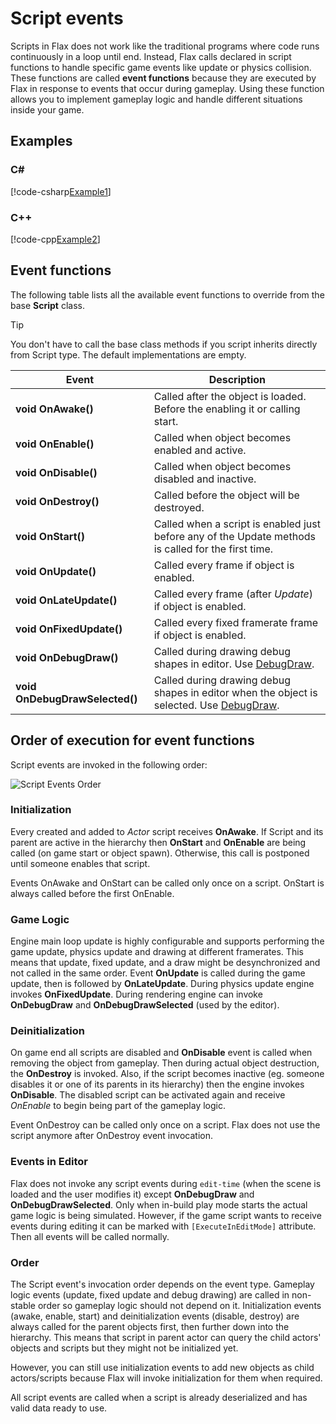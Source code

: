 # Script events

Scripts in Flax does not work like the traditional programs where code runs continuously in a loop until end.
Instead, Flax calls declared in script functions to handle specific game events like update or physics collision.
These functions are called **event functions** because they are executed by Flax in response to events that occur during gameplay. Using these function allows you to implement gameplay logic and handle different situations inside your game.

## Examples

### C#
[!code-csharp[Example1](code-examples/events.cs)]

### C++
[!code-cpp[Example2](code-examples/events.h)]

## Event functions

The following table lists all the available event functions to override from the base **Script** class.

> [!TIP]
> You don't have to call the base class methods if you script inherits directly from Script type. The default implementations are empty.

| Event | Description |
|--------|--------|
| **void OnAwake()** | Called after the object is loaded. Before the enabling it or calling start. |
| **void OnEnable()** | Called when object becomes enabled and active. |
| **void OnDisable()** | Called when object becomes disabled and inactive. |
| **void OnDestroy()** | Called before the object will be destroyed. |
| **void OnStart()** | Called when a script is enabled just before any of the Update methods is called for the first time. |
| **void OnUpdate()** | Called every frame if object is enabled. |
| **void OnLateUpdate()** | Called every frame (after *Update*) if object is enabled. |
| **void OnFixedUpdate()** | Called every fixed framerate frame if object is enabled. |
| **void OnDebugDraw()** | Called during drawing debug shapes in editor. Use [DebugDraw](https://docs.flaxengine.com/api/FlaxEngine.DebugDraw.html). |
| **void OnDebugDrawSelected()** | Called during drawing debug shapes in editor when the object is selected. Use [DebugDraw](https://docs.flaxengine.com/api/FlaxEngine.DebugDraw.html). |

## Order of execution for event functions

Script events are invoked in the following order:

![Script Events Order](media/script-events.png)

### Initialization

Every created and added to *Actor* script receives **OnAwake**. If Script and its parent are active in the hierarchy then **OnStart** and **OnEnable** are being called (on game start or object spawn). Otherwise, this call is postponed until someone enables that script.

Events OnAwake and OnStart can be called only once on a script. OnStart is always called before the first OnEnable.

### Game Logic

Engine main loop update is highly configurable and supports performing the game update, physics update and drawing at different framerates. This means that update, fixed update, and a draw might be desynchronized and not called in the same order. Event **OnUpdate** is called during the game update, then is followed by **OnLateUpdate**. During physics update engine invokes **OnFixedUpdate**. During rendering engine can invoke **OnDebugDraw** and **OnDebugDrawSelected** (used by the editor).

### Deinitialization

On game end all scripts are disabled and **OnDisable** event is called when removing the object from gameplay. Then during actual object destruction, the **OnDestroy** is invoked. Also, if the script becomes inactive (eg. someone disables it or one of its parents in its hierarchy) then the engine invokes **OnDisable**. The disabled script can be activated again and receive *OnEnable* to begin being part of the gameplay logic.

Event OnDestroy can be called only once on a script. Flax does not use the script anymore after OnDestroy event invocation.

### Events in Editor

Flax does not invoke any script events during `edit-time` (when the scene is loaded and the user modifies it) except **OnDebugDraw** and **OnDebugDrawSelected**. Only when in-build play mode starts the actual game logic is being simulated. However, if the game script wants to receive events during editing it can be marked with `[ExecuteInEditMode]` attribute. Then all events will be called normally.

### Order

The Script event's invocation order depends on the event type. Gameplay logic events (update, fixed update and debug drawing) are called in non-stable order so gameplay logic should not depend on it. Initialization events (awake, enable, start) and deinitialization events (disable, destroy) are always called for the parent objects first, then further down into the hierarchy. This means that script in parent actor can query the child actors' objects and scripts but they might not be initialized yet.

However, you can still use initialization events to add new objects as child actors/scripts because Flax will invoke initialization for them when required.

All script events are called when a script is already deserialized and has valid data ready to use.
